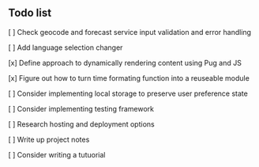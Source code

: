 ## Todo list
[ ] Check geocode and forecast service input validation and error handling

[ ] Add language selection changer

[x] Define approach to dynamically rendering content using Pug and JS

[x] Figure out how to turn time formating function into a reuseable module

[ ] Consider implementing local storage to preserve user preference state

[ ] Consider implementing testing framework

[ ] Research hosting and deployment options

[ ] Write up project notes

[ ] Consider writing a tutuorial